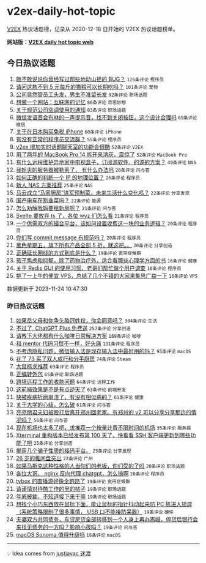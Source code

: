 # v2ex-daily-hot-topic

[V2EX](https://www.v2ex.com/) 热议话题榜，记录从 2020-12-18 日开始的 V2EX 热议话题榜单。

**网站版：[V2EX daily hot topic web](https://boojack.github.io/v2ex-daily-hot-topic-web/)**

## 今日热议话题

<!-- TODAY BEGIN -->

1. [敢不敢说说你曾经写过那些地动山摇的 BUG？](https://www.v2ex.com/t/994763) `126条评论` `程序员`
1. [请问这款不到 5 元每斤的猫粮可以长期吃吗？](https://www.v2ex.com/t/994738) `101条评论` `宠物`
1. [公司竟然管员工头发，男生不准留长发](https://www.v2ex.com/t/994700) `92条评论` `职场话题`
1. [想做一个网站：互联网的记忆](https://www.v2ex.com/t/994818) `86条评论` `奇思妙想`
1. [关于规范公司空调使用的通知](https://www.v2ex.com/t/994729) `83条评论` `职场话题`
1. [微信发语音会有咻的一声提示音，找不到关闭按钮，这个设计合理吗](https://www.v2ex.com/t/994696) `69条评论` `微信`
1. [关于在日本购买免税 iPhone](https://www.v2ex.com/t/994777) `60条评论` `iPhone`
1. [有没有正常的程序员交流群？](https://www.v2ex.com/t/994819) `55条评论` `程序员`
1. [v2ex 增加实时话题聊天室的功能会很酷](https://www.v2ex.com/t/994721) `52条评论` `V2EX`
1. [用了两年的 MacBook Pro 14 拆开来清灰，震惊了](https://www.v2ex.com/t/994725) `52条评论` `MacBook Pro`
1. [有什么远程维护异地家中电视盒子，订阅源软件，的源的方案？](https://www.v2ex.com/t/994709) `49条评论` `NAS`
1. [我姐夫的服务器被勒索了， 有什么办法吗](https://www.v2ex.com/t/994883) `28条评论` `问与答`
1. [如何正确的判断一个 IP 的地理位置？](https://www.v2ex.com/t/994803) `26条评论` `程序员`
1. [新人 NAS 方案推荐](https://www.v2ex.com/t/994862) `25条评论` `NAS`
1. [马云成立“马家厨房”进军预制菜，未来生活什么变化吗？](https://www.v2ex.com/t/994875) `22条评论` `分享发现`
1. [国产电车在割韭菜吗？](https://www.v2ex.com/t/994845) `22条评论` `能源`
1. [怎么劝解我妈要租新房呢？](https://www.v2ex.com/t/994848) `21条评论` `问与答`
1. [Svelte 要放弃 ts 了，各位 wyz 们怎么看](https://www.v2ex.com/t/994698) `21条评论` `程序员`
1. [一个供需双方的撮合平台，该如何设置收费这一块的业务逻辑？](https://www.v2ex.com/t/994916) `20条评论` `程序员`
1. [你们写 commit message 有规范吗？](https://www.v2ex.com/t/994797) `20条评论` `程序员`
1. [黑色星期五，旗下所有产品全部 5 折，就这吧。。](https://www.v2ex.com/t/994710) `20条评论` `分享创造`
1. [正确延长网线的方式到底是什么？](https://www.v2ex.com/t/994885) `19条评论` `宽带症候群`
1. [孩子焦虑和抑郁，除了药物治疗外，适合看哪些心理学方面的书](https://www.v2ex.com/t/994876) `16条评论` `健康`
1. [关于 Redis GUI 的使用习惯，老哥们帮忙做个用户调查](https://www.v2ex.com/t/994868) `16条评论` `程序员`
1. [挑了一上午的便宜 VPS，总结了几个不错的大家来集思广益一下](https://www.v2ex.com/t/994771) `16条评论` `VPS`

数据更新于 2023-11-24 10:47:30

<!-- TODAY END -->

### 昨日热议话题

<!-- YESTERDAY BEGIN -->

1. [如果岳父母和你争头胎冠姓权，你会同意吗？](https://www.v2ex.com/t/994383) `304条评论` `生活`
1. [不过了, ChatGPT Plus 免费送](https://www.v2ex.com/t/994585) `257条评论` `分享创造`
1. [请教下大佬都有什么咖啡日常解决方案](https://www.v2ex.com/t/994422) `169条评论` `咖啡`
1. [和 mentor 代码习惯不一样，好头痛](https://www.v2ex.com/t/994435) `131条评论` `程序员`
1. [不考虑隐私问题，微信输入法是现存输入法中最好用的吗？](https://www.v2ex.com/t/994523) `95条评论` `macOS`
1. [花了 73 买了双人成行和分手厨房](https://www.v2ex.com/t/994372) `74条评论` `Steam`
1. [大鼠标求推荐](https://www.v2ex.com/t/994503) `69条评论` `程序员`
1. [正编转外包](https://www.v2ex.com/t/994374) `65条评论` `职场话题`
1. [跨境远程工作的收款问题](https://www.v2ex.com/t/994411) `64条评论` `远程工作`
1. [这前端效果是不是有点逆天了](https://www.v2ex.com/t/994402) `63条评论` `前端开发`
1. [快被疾病折磨崩溃了，有没有相似病的？](https://www.v2ex.com/t/994593) `61条评论` `健康`
1. [关于大学的心结，怎么破](https://www.v2ex.com/t/994470) `61条评论` `问与答`
1. [亮亮丽君夫妇被殴打后离开郑州回老家。有郑州的 v2 可以分享分享那边的情况吗？](https://www.v2ex.com/t/994415) `56条评论` `问与答`
1. [现在机场也太多了吧，求推荐一个按量计费不限时间的机场](https://www.v2ex.com/t/994480) `35条评论` `服务器`
1. [Xterminal 重构版本已经发布第 100 天了，快看看 SSH 客户端更新到哪些功能了吧](https://www.v2ex.com/t/994579) `25条评论` `分享创造`
1. [揭穿几个骗子性质的接码平台。](https://www.v2ex.com/t/994481) `25条评论` `分享发现`
1. [26 岁的椎间盘突出](https://www.v2ex.com/t/994394) `22条评论` `广州`
1. [如果马斯克这种性格的人当你们的老板，你们受的了吗](https://www.v2ex.com/t/994611) `20条评论` `职场话题`
1. [各位大哥， nginx 反向代理 chatgpt，怎么搞啊](https://www.v2ex.com/t/994380) `20条评论` `程序员`
1. [tvbox 的直播源好像全跑路了](https://www.v2ex.com/t/994651) `19条评论` `宽带症候群`
1. [请谨慎对待酷工作的里的帖子](https://www.v2ex.com/t/994635) `19条评论` `职场话题`
1. [年底被裁，不知道接下来干嘛](https://www.v2ex.com/t/994535) `19条评论` `职场话题`
1. [想找个小巧东西放在鼠标下面，能让鼠标的指针抖动起来防 PC 机进入锁屏（系统策略限制了很多事情， USB 口不能接防呆器）](https://www.v2ex.com/t/994479) `19条评论` `硬件`
1. [夫妻双方共同债务，车贷房贷全部转移到一个人身上再办离婚，停贷后银行会来找无债务的一方吗？影响小孩吗？](https://www.v2ex.com/t/994476) `19条评论` `问与答`
1. [macOS Sonoma 值得升级吗](https://www.v2ex.com/t/994625) `18条评论` `macOS`

<!-- YESTERDAY END -->

---

💡 Idea comes from [justjavac 迷渡](https://github.com/justjavac/)
